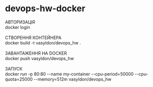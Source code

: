 # devops-hw-docker
  
  АВТОРИЗАЦІЯ <br />
docker login <br /><br />
  СТВОРЕННЯ КОНТЕЙНЕРА <br />
docker build -t vasyldon/devops_hw . <br /><br />
  ЗАВАНТАЖЕННЯ НА DOCKER <br />
docker push vasyldon/devops_hw <br /><br />
  ЗАПУСК <br />
docker run -p 80:80 --name my-container --cpu-period=50000 --cpu-quota=25000 --memory=512m vasyldon/devops_hw
